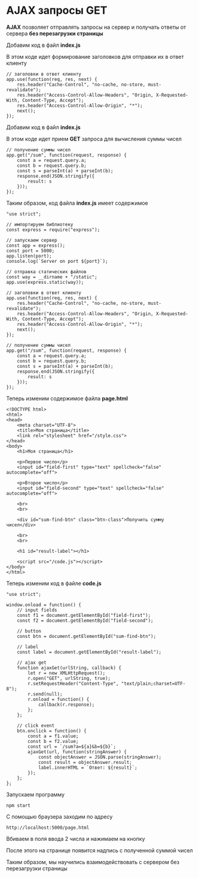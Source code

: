 # AJAX запросы GET

**AJAX** позволяет отправлять запросы на сервер и получать ответы от сервера **без перезагрузки страницы**

Добавим код в файл **index.js** 

В этом коде идет формирование заголовков для отправки их в ответ клиенту

```
// заголовки в ответ клиенту
app.use(function(req, res, next) {
    res.header("Cache-Control", "no-cache, no-store, must-revalidate");
    res.header("Access-Control-Allow-Headers", "Origin, X-Requested-With, Content-Type, Accept");
    res.header("Access-Control-Allow-Origin", "*");
    next();
});
```

Добавим код в файл **index.js** 

В этом коде идет прием **GET** запроса для вычисления суммы чисел

```
// получение суммы чисел
app.get("/sum", function(request, response) {
    const a = request.query.a;
    const b = request.query.b;
    const s = parseInt(a) + parseInt(b);
    response.end(JSON.stringify({
        result: s
    }));
});
```

Таким образом, код файла **index.js** имеет содержимое

```
"use strict";

// импортируем библиотеку
const express = require("express");

// запускаем сервер
const app = express();
const port = 5000;
app.listen(port);
console.log(`Server on port ${port}`);

// отправка статических файлов
const way = __dirname + "/static";
app.use(express.static(way));

// заголовки в ответ клиенту
app.use(function(req, res, next) {
    res.header("Cache-Control", "no-cache, no-store, must-revalidate");
    res.header("Access-Control-Allow-Headers", "Origin, X-Requested-With, Content-Type, Accept");
    res.header("Access-Control-Allow-Origin", "*");
    next();
});

// получение суммы чисел
app.get("/sum", function(request, response) {
    const a = request.query.a;
    const b = request.query.b;
    const s = parseInt(a) + parseInt(b);
    response.end(JSON.stringify({
        result: s
    }));
});
```

Теперь изменим содержимое файла **page.html**

```
<!DOCTYPE html>
<html>
<head>
    <meta charset="UTF-8">
    <title>Моя страница</title>
    <link rel="stylesheet" href="/style.css">
</head>
<body>
    <h1>Моя страница</h1>

    <p>Первое число</p>
    <input id="field-first" type="text" spellcheck="false" autocomplete="off">

    <p>Второе число</p>
    <input id="field-second" type="text" spellcheck="false" autocomplete="off">

    <br>
    <br>

    <div id="sum-find-btn" class="btn-class">Получить сумму чисел</div>

    <br>
    <br>

    <h1 id="result-label"></h1>

    <script src="/code.js"></script>
</body>
</html>
```

Теперь изменим код в файле **code.js**

```
"use strict";

window.onload = function() {
    // input fields
    const f1 = document.getElementById("field-first");
    const f2 = document.getElementById("field-second");

    // button
    const btn = document.getElementById("sum-find-btn");

    // label
    const label = document.getElementById("result-label");

    // ajax get
    function ajaxGet(urlString, callback) {
        let r = new XMLHttpRequest();
        r.open("GET", urlString, true);
        r.setRequestHeader("Content-Type", "text/plain;charset=UTF-8");
        r.send(null);
        r.onload = function() {
            callback(r.response);
        };
    };

    // click event
    btn.onclick = function() {
        const a = f1.value;
        const b = f2.value;
        const url = `/sum?a=${a}&b=${b}`;
        ajaxGet(url, function(stringAnswer) {
            const objectAnswer = JSON.parse(stringAnswer);
            const result = objectAnswer.result;
            label.innerHTML = `Ответ: ${result}`;
        });
    };
};
```

Запускаем программу

```
npm start
```

С помощью браузера заходим по адресу

```
http://localhost:5000/page.html
```

Вбиваем в поля ввода 2 числа и нажимаем на кнопку

После этого на странице появится надпись с полученной суммой чисел

Таким образом, мы научились взаимодействовать с сервером без перезагрузки страницы

